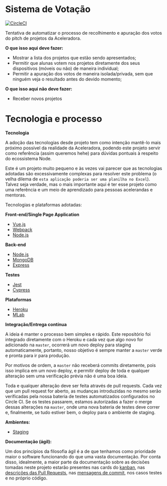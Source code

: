 # Sistema de Votação

[![CircleCI](https://circleci.com/gh/aceleradora-TW/sistema-de-votacao/tree/master.svg?style=svg)](https://circleci.com/gh/aceleradora-TW/sistema-de-votacao/tree/master)

Tentativa de automatizar o processo de recolhimento e apuração dos votos do pitch de projetos da Aceleradora.

__O que isso aqui deve fazer:__

- Mostrar a lista dos projetos que estão sendo apresentados;
- Permitir que alunas votem nos projetos diretamente dos seus dispositivos (móveis ou não) de maneira individual;
- Permitir a apuração dos votos de maneira isolada/privada, sem que ninguém veja o resultado antes do devido momento;

__O que isso aqui não deve fazer:__

- Receber novos projetos


# Tecnologia e processo


__Tecnologia__

A adoção das tecnologias desde projeto tem como intenção mantê-lo mais próximo possível da realidade da Aceleradora, podendo este projeto servir como referência (assim queremos hehe) para dúvidas pontuais à respeito do ecossistema Node. 

Este é um projeto muito pequeno e às vezes vai parecer que as tecnologias adotadas são excessivamente complexas para resolver este problema (o velha dilema de `esta aplicação poderia ser uma planilha no Excel`). Talvez seja verdade, mas o mais importante aqui é ter esse projeto como uma referência e um meio de aprendizado para pessoas acelerandas e mentoras.

Tecnologias e plataformas adotadas:

__Front-end/Single Page Application__

- [Vue.js](https://vuejs.org/)
- [Webpack](https://webpack.js.org/)
- [Node.js](https://nodejs.org/en/)

__Back-end__

- [Node.js](https://nodejs.org/en/)
- [MongoDB](https://www.mongodb.com/)
- [Express](https://expressjs.com/)

__Testes__

- [Jest](https://facebook.github.io/jest/)
- [Cypress](https://cypress.io)

__Plataformas__

- [Heroku](https://heroku.com)
- [MLab](https://mlab.com/)

__Integração/Entrega contínua__

A ideia é manter o processo bem simples e rápido. Este repositório foi integrado diretamente com o Heroku e cada vez que algo novo for adicionado na `master`, ocorrerá um novo deploy para staging automaticamente, portanto, nosso objetivo é sempre manter a `master` verde e pronta para ir para produção.

Por motivos de ordem, a `master` não receberá commits diretamente, pois isso implica em um novo deploy, e permitir deploy de toda e qualquer alteração sem uma verificação prévia não é uma boa ideia. 

Toda e qualquer alteração deve ser feita através de pull requests. Cada vez que um pull request for aberto, as mudanças introduzidas no mesmo serão verificadas pela nossa bateria de testes automatizados configurados no Circle CI. Se os testes passarem, estamos autorizadas a fazer o merge dessas alterações na `master`, onde uma nova bateria de testes deve correr e, finalmente, se tudo estiver bem, o deploy para o ambiente de staging.


__Ambientes:__

- [Staging](http://votacao-aceleradora.herokuapp.com/)


__Documentação (ágil):__

Um dos princípios da filosofia ágil é a de que tenhamos como prioridade maior o software funcionando do que uma vasta documentação. Por conta disso, idealmente, a maior parte da documentação sobre as decisões tomadas neste projeto estarão presentes nas cards do [kanban](https://github.com/aceleradora-TW/sistema-de-votacao/projects/1), nas [descrições das Pull Requests](https://github.com/aceleradora-TW/sistema-de-votacao/pull/7#issuecomment-377109980), nas [mensagens de commit](https://github.com/aceleradora-TW/sistema-de-votacao/commits/master), nos casos testes e no próprio código.
